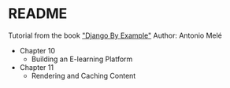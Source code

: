 # README

Tutorial from the book ["Django By Example"](https://www.packtpub.com/product/django-by-example/9781784391911)
Author: Antonio Melé

- Chapter 10
  - Building an E-learning Platform
- Chapter 11
  - Rendering and Caching Content
